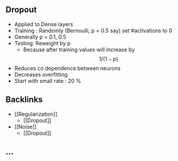 ## Dropout
- Applied to Dense layers
- Training : Randomly (Bernoulli, p = 0.5 say) set #activations to 0
- Generally p = 0.1, 0.5
- Testing: Reweight by p
	- Because after training values will increase by $$1/(1-p)$$
- Reduces co dependence between neurons
- Decreases overfitting
- Start with small rate : 20 %



## Backlinks
* [[Regularization]]
	* [[Dropout]]
* [[Noise]]
	* [[Dropout]]

## ...